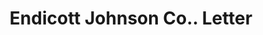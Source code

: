 ---
doi: 10.7916/D8ZG8498
date_other: '1907'
date_other_textual: '1907'
form: correspondence
genre:
- Letters (correspondence)
name:
- Endicott Johnson Co.
object_in_context_url: https://biggert.cul.columbia.edu/items/view/ave_biggert_00916
subject_hierarchical_geographic:
- Endicott, New York, United States
subject_name:
- Endicott Johnson Co.
title: Endicott Johnson Co.. Letter
sort_title: Endicott Johnson Co.. Letter
call_number: ave_biggert_00916
coordinates:
- 42.10305555555556,-76.05472222222222
pid: ave_biggert_00916
identifiers: ave_biggert_00916
canvas_id: ldpd:396185
permalink: "/items/ave_biggert_00916/"
layout: iiif-image-page
---